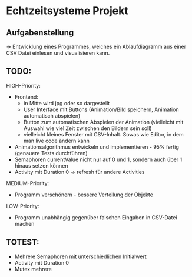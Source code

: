 # Echtzeitsysteme Projekt

## Aufgabenstellung
-> Entwicklung eines Programmes, welches ein Ablaufdiagramm aus einer CSV Datei einlesen und visualisieren kann.

## TODO:
HIGH-Priority:
* Frontend:
    * in Mitte wird jpg oder so dargestellt
    * User Interface mit Buttons (Animation/Bild speichern, Animation automatisch abspielen)
    * Button zum automatischen Abspielen der Animation (vielleicht mit Auswahl wie viel Zeit zwischen den Bildern sein soll)
    * vielleicht kleines Fenster mit CSV-Inhalt. Sowas wie Editor, in dem man live code ändern kann
* Animationsalgorithmus entwickeln und implementieren - 95% fertig (genauere Tests durchführen)
* Semaphoren currentValue nicht nur auf 0 und 1, sondern auch über 1 hinaus setzen können
* Activity mit Duration 0 -> refresh für andere Activities

MEDIUM-Priority:
* Programm verschönern - bessere Verteilung der Objekte

LOW-Priority:
* Programm unabhängig gegenüber falschen Eingaben in CSV-Datei machen

## TOTEST:
* Mehrere Semaphoren mit unterschiedlichen Initialwert
* Activity mit Duration 0
* Mutex mehrere